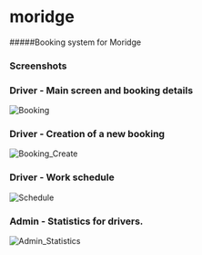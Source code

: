 # moridge
#####Booking system for Moridge

### Screenshots
### Driver - Main screen and booking details
![Booking](https://cloud.githubusercontent.com/assets/11735863/16010299/dc1869e4-3180-11e6-8d2a-0eb6b6fda5cc.png)
### Driver - Creation of a new booking
![Booking_Create](https://cloud.githubusercontent.com/assets/11735863/16010327/f9620794-3180-11e6-9d83-7454e7666f84.png)
### Driver - Work schedule
![Schedule](https://cloud.githubusercontent.com/assets/11735863/16010379/3d04f3f8-3181-11e6-978b-7eb4fa297edc.png)
### Admin - Statistics for drivers.
![Admin_Statistics](https://cloud.githubusercontent.com/assets/11735863/16010394/4832cc64-3181-11e6-9f5b-38e550e98961.png)
